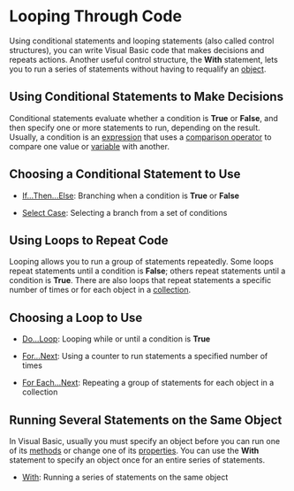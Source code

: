 
# Looping Through Code

Using conditional statements and looping statements (also called control structures), you can write Visual Basic code that makes decisions and repeats actions. Another useful control structure, the  **With** statement, lets you to run a series of statements without having to requalify an [object](b8bdf64f-5920-1ae9-16d0-b26d09524a30.md).


## Using Conditional Statements to Make Decisions

Conditional statements evaluate whether a condition is  **True** or **False**, and then specify one or more statements to run, depending on the result. Usually, a condition is an  [expression](b8bdf64f-5920-1ae9-16d0-b26d09524a30.md) that uses a [comparison operator](b8bdf64f-5920-1ae9-16d0-b26d09524a30.md) to compare one value or [variable](b8bdf64f-5920-1ae9-16d0-b26d09524a30.md) with another.


## Choosing a Conditional Statement to Use




-  [If...Then...Else](5b138720-aad6-df90-305e-72adb644d7dd.md): Branching when a condition is  **True** or **False**
    
-  [Select Case](0573a361-84d6-549f-8c51-5bc0fe17d156.md): Selecting a branch from a set of conditions
    



## Using Loops to Repeat Code

Looping allows you to run a group of statements repeatedly. Some loops repeat statements until a condition is  **False**; others repeat statements until a condition is  **True**. There are also loops that repeat statements a specific number of times or for each object in a  [collection](b8bdf64f-5920-1ae9-16d0-b26d09524a30.md).


## Choosing a Loop to Use




-  [Do...Loop](aa3322b6-80a6-d3c6-86b7-4ea6151f0616.md): Looping while or until a condition is  **True**
    
-  [For...Next](fe6e66a7-a9d3-d363-65c5-00d35bb407bd.md): Using a counter to run statements a specified number of times
    
-  [For Each...Next](76df8944-219a-c28b-c449-39a3108c11be.md): Repeating a group of statements for each object in a collection
    



## Running Several Statements on the Same Object

In Visual Basic, usually you must specify an object before you can run one of its  [methods](b8bdf64f-5920-1ae9-16d0-b26d09524a30.md) or change one of its [properties](b8bdf64f-5920-1ae9-16d0-b26d09524a30.md). You can use the  **With** statement to specify an object once for an entire series of statements.




-  [With](ae7f6296-f151-1a1d-a273-a4b80b18b367.md): Running a series of statements on the same object
    


